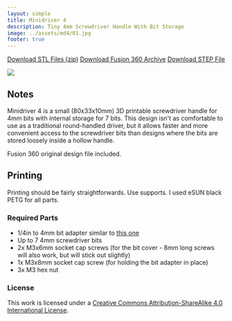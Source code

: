 ```yaml
---
layout: simple
title: Minidriver 4
description: Tiny 4mm Screwdriver Handle With Bit Storage
image: ../assets/md4/01.jpg
footer: true
---
```


<a href="../assets/md4/MD4 STLs.zip" class="button">Download STL Files (zip)</a>
<a href="../assets/md4/
Minidriver 4 v130 Final 2019-07.f3d" class="button">Download Fusion 360 Archive</a>
<a href="../assets/md4/
Minidriver 4 v130 Final 2019-07.step" class="button">Download STEP File</a>

![](../assets/md4/01.jpg)

## Notes
Minidriver 4 is a small (80x33x10mm) 3D printable screwdriver handle for 4mm bits with internal storage for 7 bits. This design isn't as comfortable to use as a traditional round-handled driver, but it allows faster and more convenient access to the screwdriver bits than designs where the bits are stored loosely inside a hollow handle.

Fusion 360 original design file included.

## Printing
Printing should be fairly straightforwards. Use supports. I used eSUN black PETG for all parts.

### Required Parts
* 1/4in to 4mm bit adapter similar to [this one](https://www.amazon.com/Wiha-75802-Insert-System-Adaptor/dp/B00XIPRG4M/)
* Up to 7 4mm screwdriver bits
* 2x M3x6mm socket cap screws (for the bit cover - 8mm long screws will also work, but will stick out slightly)
* 1x M3x8mm socket cap screw (for holding the bit adapter in place)
* 3x M3 hex nut

### License
This work is licensed under a [Creative Commons Attribution-ShareAlike 4.0 International License](http://creativecommons.org/licenses/by-sa/4.0/).
